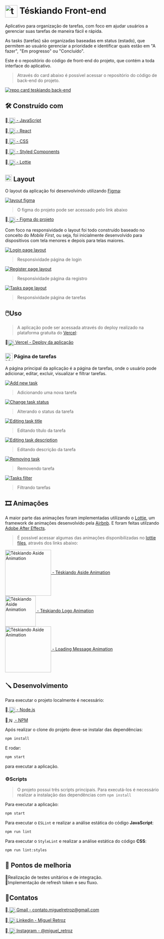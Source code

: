 # <a href="#-téskiando-front-end"><img alt="téskiando logo" align="center" src="./public/readme/teskiando-logo.svg" width="40"/></a> Téskiando Front-end

Aplicativo para organização de tarefas, com foco em ajudar usuários a gerenciar suas tarefas de maneira fácil e rápida.

As tasks (tarefas) são organizadas baseadas em status (estado), que permitem ao usuário gerenciar a prioridade e identificar quais estão em "A fazer", "Em progresso" ou "Concluído".

Este é o repositório do código de front-end do projeto, que contém a toda interface do aplicativo.

> Através do card abaixo é possível acessar o repositório do código de back-end do projeto.

<a href="https://github.com/miguelretroz/teskiando-back-end">
  <img alt="repo card teskiando back-end" align="center" src="./public/readme/repo-card-teskiando-back-end.svg">
</a>

## 🛠️ Construído com

🔹<a href="https://developer.mozilla.org/en-US/docs/Web/JavaScript">
  <img alt="JavaScript" align="center" src="./public/readme/js-logo.svg" height="20">
    - JavaScript
</a>

🔹<a href="https://reactjs.org/">
    <img alt="React js" align="center" src="./public/readme/react-logo.svg" height="20">
     - React
  </a>

🔹<a href="https://developer.mozilla.org/en-US/docs/Web/CSS">
  <img align="center" src="./public/readme/css3-logo.svg" height="20">
    - CSS
</a>

🔹<a href="https://styled-components.com/">
    <img alt="Lottie" align="center" src="./public/readme/styled-components-logo.png" height="20">
    - Styled Components
</a>

🔹<a href="https://airbnb.io/lottie/#/">
    <img alt="Lottie" align="center" src="./public/readme/lottie-logo.svg" height="20">
    - Lottie
</a>

## <a href="#-layout"><img alt="layout icon" src="./public/readme/layout-icon.svg" width="22"/></a> Layout

O layout da aplicação foi desenvolvindo utilizando <a href="https://www.figma.com/">Figma</a>:

<a href="https://www.figma.com/file/223s9lQYRSZV2lkljuDQeH/T%C3%A9skiando?node-id=3%3A22">
  <img align="center" alt="layout figma" src="./public/readme/figma.png">
</a>

> O figma do projeto pode ser acessado pelo link abaixo

🔹<a href="https://www.figma.com/file/223s9lQYRSZV2lkljuDQeH/T%C3%A9skiando?node-id=3%3A22">
  <img align="center" src="./public/readme/figma-logo.svg" height="20">
    - Figma do projeto
</a>

Com foco na responsividade o layout foi todo construído baseado no conceito do *Mobile First*, ou seja, foi inicialmente desenvolvido para dispositivos com tela menores e depois para telas maiores.

<a href="#-layout">
  <img alt="Login page layout" align="center" src="./public/readme/teskiando-login-responsive.gif">
</a>

> Responsividade página de login

<a href="#-layout">
  <img alt="Register page layout" align="center" src="./public/readme/teskiando-register-responsive.gif">
</a>

> Responsividade página da registro

<a href="#-layout">
  <img alt="Tasks page layout" align="center" src="./public/readme/teskiando-tasks-responsive.gif">
</a>

> Responsividade página de tarefas

## 🖱️Uso
> A aplicação pode ser acessada através do deploy realizado na plataforma gratuita do <a href="https://vercel.com/" >Vercel</a>:

🔹<a  href="https://teskiando.vercel.app/" target="_blank"><img alt="vercel logo" 
  align="center" src="./public/readme/vercel-logo.svg" width="20"/> Vercel - Deploy da aplicação</a>

### <a href="#-página-de-tarefas"><img alt="téskiando logo" align="center" src="./public/readme/teskiando-logo.svg" width="25"/></a> Página de tarefas

A página principal da aplicação é a página de tarefas, onde o usuário pode adicionar, editar, excluir, visualizar e filtrar tarefas.

<a href="#-página-de-tarefas">
  <img alt="Add new task" align="center" src="./public/readme/teskiando-tasks-add-new-task.gif">
</a>

> Adicionando uma nova tarefa

<a href="#-página-de-tarefas">
  <img alt="Change task status" align="center" src="./public/readme/teskiando-tasks-change-status.gif">
</a>

> Alterando o status da tarefa

<a href="#-página-de-tarefas">
  <img alt="Editing task title" align="center" src="./public/readme/teskiando-tasks-editing-title.gif">
</a>

> Editando título da tarefa

<a href="#-página-de-tarefas">
  <img alt="Editing task description" align="center" src="./public/readme/teskiando-tasks-editing-description.gif">
</a>

> Editando descrição da tarefa

<a href="#-página-de-tarefas">
  <img alt="Removing task" align="center" src="./public/readme/teskiando-tasks-remove-task.gif">
</a>

> Removendo tarefa

<a href="#-página-de-tarefas">
  <img alt="Tasks filter" align="center" src="./public/readme/teskiando-tasks-filter.gif">
</a>

> Filtrando tarefas

## 🎞️ Animações

A maior parte das animações foram implementadas utilizando o [Lottie](https://airbnb.io/lottie/#/), um framework de animações desenvolvido pela [Airbnb](https://airbnb.io/). E foram feitas utilzando [Adobe After Effects](https://www.adobe.com/br/products/aftereffects.html).

> É possível acessar algumas das animações disponibilizadas no [lottie files](https://lottiefiles.com), através dos links abaixo:

<a href="https://lottiefiles.com/102916-teskiando-aside">
  <img alt="Téskiando Aside Animation" align="center" src="./public/readme/teskiando-aside.gif" width="150px"> - Téskiando Aside Animation
</a>

<br/>

<a href="https://lottiefiles.com/102917-teskiando-logo-loading">
  <img alt="Téskiando Aside Animation" align="center" src="./public/readme/teskiando-logo-animation.gif" width="100px"> - Téskiando Logo Animation
</a>

<br/>

<a href="https://lottiefiles.com/102919-carregando">
  <img alt="Téskiando Aside Animation" align="center" src="./public/readme/loading-message-animation.gif" width="150px"> - Loading Message Animation
</a>

## 🪛 Desenvolvimento

Para executar o projeto localmente é necessário:

🔹<a href="https://nodejs.org/en/">
    <img alt="Node.js" align="center" src="./public/readme/nodejs-logo.svg" height="20">
     - Node.js
</a>

🔹<a href="https://www.npmjs.com/">
    <img alt="NPM" align="center" src="./public/readme/npm-logo.svg" height="15">
     - NPM
</a>

Após realizar o clone do projeto deve-se instalar das dependências:
```bash
npm install
```

E rodar:
```bash
npm start
```
para executar a aplicação.

### ⚙️Scripts
> O projeto possui três scripts principais. Para executá-los é necessário realizar a instalação das dependências com `npm install`

Para executar a aplicação:
```bash
npm start
```

Para executar o `ESLint` e realizar a análise estática do código **JavaScript**:
```bash
npm run lint
```

Para executar o `StyleLint` e realizar a análise estática do código **CSS**:
```bash
npm run lint:styles
```

## 🚀 Pontos de melhoria

🔹Realização de testes unitários e de integração.<br/>
🔹Implementação de refresh token e seu fluxo.

## 👤Contatos
🔹<a href = "mailto:contato.miguelretroz@gmail.com" target="_blank">
  <img align="center" src="./public/readme/gmail-logo.svg" width="20">
  Gmail - contato.miguelretroz@gmail.com
</a>

🔹<a href="https://www.linkedin.com/in/miguelretroz/" target="_blank">
  <img align="center" src="./public/readme/linkedin-logo.svg" width="20">
  Linkedin - Miguel Retroz
</a>

🔹<a href = "https://www.instagram.com/miguel_retroz/" target="_blank">
  <img align="center" src="./public/readme/instagram-logo.svg" width="20">
  Instagram - @miguel_retroz
</a>
